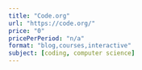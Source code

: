 ```yaml
---
title: "Code.org"
url: "https://code.org/"
price: "0"
pricePerPeriod: "n/a"
format: "blog,courses,interactive"
subject: [coding, computer science]
---
```

